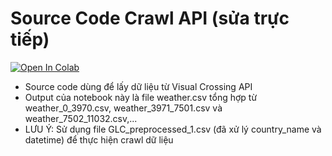 # Source Code Crawl API (sửa trực tiếp)
[![Open In Colab](https://colab.research.google.com/assets/colab-badge.svg)](https://colab.research.google.com/drive/1OZeeYPkcgPgW8YmBler9Hf5YHzBXMymg?usp=sharing)

* Source code dùng để lấy dữ liệu từ Visual Crossing API
* Output của notebook này là file weather.csv tổng hợp từ weather_0_3970.csv, weather_3971_7501.csv và weather_7502_11032.csv,...
* LƯU Ý: Sử dụng file GLC_preprocessed_1.csv (đã xử lý country_name và datetime) để thực hiện crawl dữ liệu

